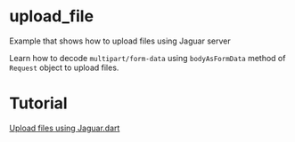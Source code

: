 # upload_file

Example that shows how to upload files using Jaguar server

Learn how to decode `multipart/form-data` using `bodyAsFormData` method of `Request` object to upload files.

# Tutorial

[Upload files using Jaguar.dart](https://medium.com/@tejainece/upload-files-with-jaguar-dart-using-html-form-d98dc5d2e894)